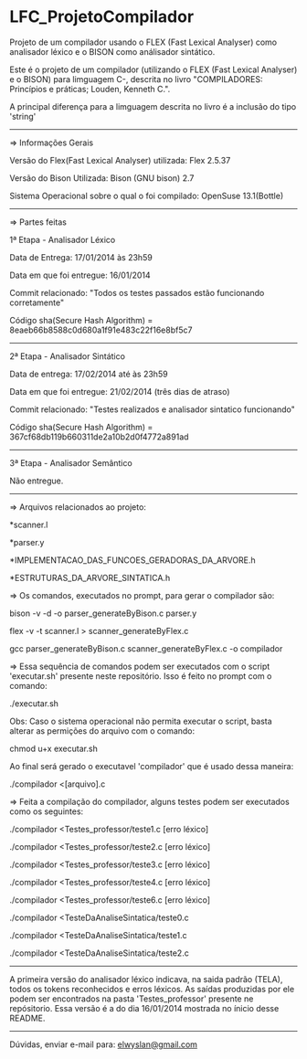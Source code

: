 LFC_ProjetoCompilador
=====================

Projeto de um compilador usando o FLEX (Fast Lexical Analyser) como analisador léxico e o BISON como análisador sintático.

Este é o projeto de um compilador (utilizando o FLEX (Fast Lexical Analyser) e o BISON) para limguagem C-, descrita no livro "COMPILADORES: Princípios e práticas; Louden, Kenneth C.".

A principal diferença para a limguagem descrita no livro é a inclusão do tipo 'string'

-----------------------------------------------------------------------------------------------------------------------

=> Informações Gerais

Versão do Flex(Fast Lexical Analyser) utilizada: Flex 2.5.37

Versão do Bison Utilizada: Bison (GNU bison) 2.7

Sistema Operacional sobre o qual o foi compilado: OpenSuse 13.1(Bottle)

-----------------------------------------------------------------------------------------------------------------------





=> Partes feitas

1ª Etapa - Analisador Léxico

Data de Entrega: 17/01/2014 às 23h59

Data em que foi entregue: 16/01/2014

Commit relacionado: "Todos os testes passados estão funcionando corretamente"

Código sha(Secure Hash Algorithm) = 8eaeb66b8588c0d680a1f91e483c22f16e8bf5c7

-----------------------------------------------------------------------------------------------------------------------

2ª Etapa - Analisador Sintático

Data de entrega: 17/02/2014 até às 23h59

Data em que foi entregue: 21/02/2014 (três dias de atraso)

Commit relacionado: "Testes realizados e analisador sintatico funcionando"

Código sha(Secure Hash Algorithm) = 367cf68db119b660311de2a10b2d0f4772a891ad

-----------------------------------------------------------------------------------------------------------------------

3ª Etapa - Analisador Semântico

Não entregue.

-----------------------------------------------------------------------------------------------------------------------





=> Arquivos relacionados ao projeto:

*scanner.l

*parser.y

*IMPLEMENTACAO_DAS_FUNCOES_GERADORAS_DA_ARVORE.h

*ESTRUTURAS_DA_ARVORE_SINTATICA.h





=> Os comandos, executados no prompt, para gerar o compilador são:

bison -v -d -o parser_generateByBison.c parser.y

flex -v -t scanner.l > scanner_generateByFlex.c

gcc parser_generateByBison.c scanner_generateByFlex.c -o compilador


=> Essa sequência de comandos podem ser executados com o script 'executar.sh' presente neste repositório. Isso é feito no prompt com o comando:

./executar.sh

Obs: Caso o sistema operacional não permita executar o script, basta alterar as permições do arquivo com o comando:

chmod u+x executar.sh

Ao final será gerado o executavel 'compilador' que é usado dessa maneira:

./compilador <[arquivo].c




=> Feita a compilação do compilador, alguns testes podem ser executados como os seguintes:

./compilador <Testes_professor/teste1.c [erro léxico]

./compilador <Testes_professor/teste2.c [erro léxico]

./compilador <Testes_professor/teste3.c [erro léxico]

./compilador <Testes_professor/teste4.c [erro léxico]

./compilador <Testes_professor/teste6.c [erro léxico]

./compilador <TesteDaAnaliseSintatica/teste0.c

./compilador <TesteDaAnaliseSintatica/teste1.c

./compilador <TesteDaAnaliseSintatica/teste2.c

-----------------------------------------------------------------------------------------------------------------------

A primeira versão do analisador léxico indicava, na saida padrão (TELA), todos os tokens reconhecidos e erros léxicos. As saídas produzidas por ele podem ser encontrados na pasta 'Testes_professor' presente ne repósitorio.
Essa versão é a do dia 16/01/2014 mostrada no ínicio desse README.

-----------------------------------------------------------------------------------------------------------------------

Dúvidas, enviar e-mail para: elwyslan@gmail.com

